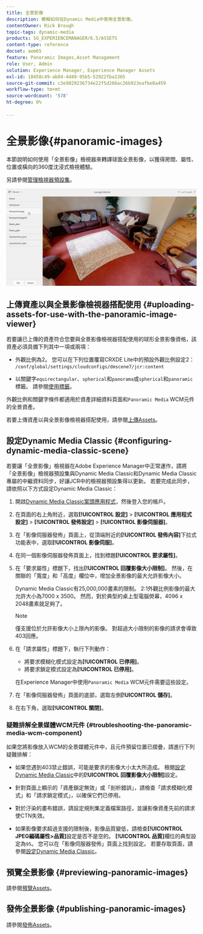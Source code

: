 ```yaml
---
title: 全景影像
description: 瞭解如何在Dynamic Media中使用全景影像。
contentOwner: Rick Brough
topic-tags: dynamic-media
products: SG_EXPERIENCEMANAGER/6.5/ASSETS
content-type: reference
docset: aem65
feature: Panoramic Images,Asset Management
role: User, Admin
solution: Experience Manager, Experience Manager Assets
exl-id: 18458c49-ab84-4d49-95b5-52922fba1365
source-git-commit: c3e9029236734e22f5d266ac26b923eafbe0a459
workflow-type: tm+mt
source-wordcount: '578'
ht-degree: 0%

---
```


# 全景影像{#panoramic-images}

本節說明如何使用「全景影像」檢視器來轉譯球面全景影像，以獲得房間、屬性、位置或橫向的360度沈浸式檢視體驗。

另請參閱[管理檢視器預設集](/help/assets/managing-viewer-presets.md)。

![panoramic-image2](assets/panoramic-image2.png)

## 上傳資產以與全景影像檢視器搭配使用 {#uploading-assets-for-use-with-the-panoramic-image-viewer}

若要讓已上傳的資產符合您要與全景影像檢視器搭配使用的球形全景影像資格，該資產必須具備下列其中一項或兩項：

* 外觀比例為2。
您可以在下列位置覆寫CRXDE Lite中的預設外觀比例設定2：
  `/conf/global/settings/cloudconfigs/dmscene7/jcr:content`

* 以關鍵字`equirectangular`、`spherical`和`panorama`或`spherical`和`panoramic`標籤。 請參閱[使用標籤](/help/sites-authoring/tags.md)。

外觀比例和關鍵字條件都適用於資產詳細資料頁面和`Panoramic Media` WCM元件的全景資產。

若要上傳資產以與全景影像檢視器搭配使用，請參閱[上傳Assets](/help/assets/manage-assets.md#uploading-assets)。

## 設定Dynamic Media Classic {#configuring-dynamic-media-classic-scene}

若要讓「全景影像」檢視器在Adobe Experience Manager中正常運作，請將「全景影像」檢視器預設集與Dynamic Media Classic和Dynamic Media Classic專屬的中繼資料同步，好讓JCR中的檢視器預設集得以更新。 若要完成此同步，請依照以下方式設定Dynamic Media Classic：

1. 開啟[Dynamic Media Classic案頭應用程式](https://experienceleague.adobe.com/docs/dynamic-media-classic/using/getting-started/signing-out.html?lang=zh-Hant#getting-started)，然後登入您的帳戶。

1. 在頁面的右上角附近，選取&#x200B;**[!UICONTROL 設定]** > **[!UICONTROL 應用程式設定]** > **[!UICONTROL 發佈設定]** > **[!UICONTROL 影像伺服器]**。
1. 在「影像伺服器發佈」頁面上，從頂端附近的&#x200B;**[!UICONTROL 發佈內容]**&#x200B;下拉式功能表中，選取&#x200B;**[!UICONTROL 影像伺服]**。

1. 在同一個影像伺服器發佈頁面上，找到標題&#x200B;**[!UICONTROL 要求屬性]**。
1. 在「要求屬性」標題下，找出&#x200B;**[!UICONTROL 回覆影像大小限制]**。 然後，在關聯的「寬度」和「高度」欄位中，增加全景影像的最大允許影像大小。

   Dynamic Media Classic有25,000,000畫素的限制。 2:1外觀比例影像的最大允許大小為7000 x 3500。 然而，對於典型的桌上型電腦熒幕，4096 x 2048畫素就足夠了。

   >[!NOTE]
   >
   >僅支援位於允許影像大小上限內的影像。 對超過大小限制的影像的請求會導致403回應。

1. 在「請求屬性」標題下，執行下列動作：

   * 將要求模糊化模式設定為&#x200B;**[!UICONTROL 已停用]**。
   * 將要求鎖定模式設定為&#x200B;**[!UICONTROL 已停用]**。

   在Experience Manager中使用`Panoramic Media` WCM元件需要這些設定。

1. 在「影像伺服器發佈」頁面的底部，選取左側&#x200B;**[!UICONTROL 儲存]**。

1. 在右下角，選取&#x200B;**[!UICONTROL 關閉]**。

### 疑難排解全景媒體WCM元件 {#troubleshooting-the-panoramic-media-wcm-component}

如果您將影像放入WCM的全景媒體元件中，且元件預留位置已摺疊，請進行下列疑難排解：

* 如果您遇到403禁止錯誤，可能是要求的影像大小太大所造成。 檢閱[設定Dynamic Media Classic](/help/assets/panoramic-images.md#configuring-dynamic-media-classic-scene)中的&#x200B;**[!UICONTROL 回覆影像大小限制]**&#x200B;設定。

* 針對頁面上顯示的「資產鎖定無效」或「剖析錯誤」，請檢查「請求模糊化模式」和「請求鎖定模式」，以確保它們已停用。
* 對於汙染的畫布錯誤，請設定規則集定義檔案路徑，並讓影像資產先前的請求使CTN失效。
* 如果影像要求超過支援的限制後，影像品質變低，請檢查&#x200B;**[!UICONTROL JPEG編碼屬性>品質]**&#x200B;設定是否不是空的。 **[!UICONTROL 品質]**&#x200B;欄位的典型設定為`95`。 您可以在「影像伺服器發佈」頁面上找到設定。 若要存取頁面，請參閱[設定Dynamic Media Classic](/help/assets/panoramic-images.md#configuring-dynamic-media-classic-scene)。

## 預覽全景影像 {#previewing-panoramic-images}

請參閱[預覽Assets](/help/assets/previewing-assets.md)。

## 發佈全景影像 {#publishing-panoramic-images}

請參閱[發佈Assets](/help/assets/publishing-dynamicmedia-assets.md)。
